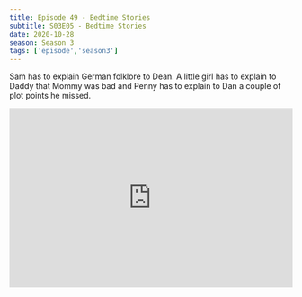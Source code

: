 ```yaml
---
title: Episode 49 - Bedtime Stories
subtitle: S03E05 - Bedtime Stories
date: 2020-10-28
season: Season 3
tags: ['episode','season3']
---
```


Sam has to explain German folklore to Dean. A little girl has to explain to Daddy that Mommy was bad and Penny has to explain to Dan a couple of plot points he missed.

<iframe src="https://cast.rocks/player/27557/Episode-49-Bedtime-Stories.mp3?episodeTitle=Episode%2049%20-%20Bedtime%20Stories&podcastTitle=Couple%20of%20Idjits&episodeDate=October%2028th%2C%202020&imageURL=https%3A%2F%2Fcast.rocks%2Fhosting%2F27557%2Ffeeds%2FCAURZ.jpg" style="border: none; min-height: 265px; max-height: 320px; max-width: 558px; min-width: 270px; width: 100%; height: 100%;" scrollbars="no"></iframe>

